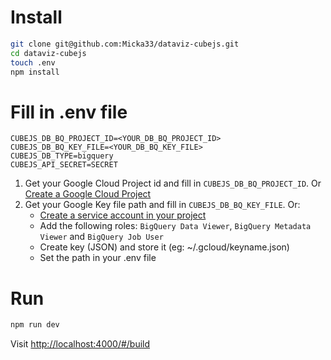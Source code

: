 # Install

```sh
git clone git@github.com:Micka33/dataviz-cubejs.git
cd dataviz-cubejs
touch .env
npm install
```

# Fill in .env file

```
CUBEJS_DB_BQ_PROJECT_ID=<YOUR_DB_BQ_PROJECT_ID>
CUBEJS_DB_BQ_KEY_FILE=<YOUR_DB_BQ_KEY_FILE>
CUBEJS_DB_TYPE=bigquery
CUBEJS_API_SECRET=SECRET
```

1. Get your Google Cloud Project id and fill in `CUBEJS_DB_BQ_PROJECT_ID`. Or [Create a Google Cloud Project](https://console.cloud.google.com/projectcreate)
2. Get your Google Key file path and fill in `CUBEJS_DB_BQ_KEY_FILE`. Or:
    - [Create a service account in your project](https://console.cloud.google.com/iam-admin/serviceaccounts/create)
    - Add the following roles: `BigQuery Data Viewer`, `BigQuery Metadata Viewer` and `BigQuery Job User`
    - Create key (JSON) and store it (eg: ~/.gcloud/keyname.json)
    - Set the path in your .env file

# Run

```sh
npm run dev
```

Visit [http://localhost:4000/#/build](http://localhost:4000/#/build)
